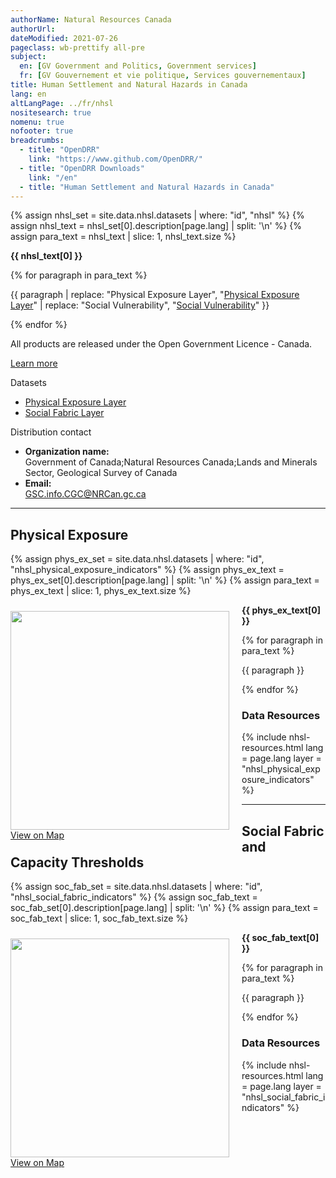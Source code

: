 ```yaml
---
authorName: Natural Resources Canada
authorUrl:
dateModified: 2021-07-26
pageclass: wb-prettify all-pre
subject:
  en: [GV Government and Politics, Government services]
  fr: [GV Gouvernement et vie politique, Services gouvernementaux]
title: Human Settlement and Natural Hazards in Canada
lang: en
altLangPage: ../fr/nhsl
nositesearch: true
nomenu: true
nofooter: true
breadcrumbs:
  - title: "OpenDRR"
    link: "https://www.github.com/OpenDRR/"
  - title: "OpenDRR Downloads"
    link: "/en"
  - title: "Human Settlement and Natural Hazards in Canada"
---
```

<link href='../assets/css/app.css' rel='stylesheet'/>

{% assign nhsl_set = site.data.nhsl.datasets | where: "id", "nhsl" %}
{% assign nhsl_text = nhsl_set[0].description[page.lang] | split: '\n' %}
{% assign para_text = nhsl_text | slice: 1, nhsl_text.size %}

<p><strong>{{ nhsl_text[0] }}</strong></p>
<div class="row">
  <div class="col-md-8">
    {% for paragraph in para_text %}
      <p>{{ paragraph | replace: "Physical Exposure Layer", "<a href='#physical_exposure'>Physical Exposure Layer</a>" | replace: "Social Vulnerability", "<a href='#social_fabric'>Social Vulnerability</a>" }}</p>
    {% endfor %}
    <!-- <p style="text-align:justify;">The <a href='#risk_dynamics'>Risk Dynamics Layer</a> utilizes information on population growth and land use change since 1975 to evaluate how evolving patterns of urbanization are contributing to escalating profiles of natural risk over time across Canada.</p> -->
    <section class="jumbotron">
      <p>All products are released under the Open Government Licence - Canada.</p>
      <p><a href="https://open.canada.ca/en/open-government-licence-canada" class="btn btn-info btn-lg" role="button">Learn more</a></p>
    </section>
  </div>
  <div class="col-md-4">
    <div class="panel panel-primary mrgn-tp-sm">
      <div class="panel-heading">
        <div class="panel-title">Datasets</div>
      </div>
      <ul class="list-group">
        <li class="list-group-item">
          <a href='#physical_exposure'>Physical Exposure Layer</a>
        </li>
        <li class="list-group-item">
          <a href='#social_fabric'>Social Fabric Layer</a>
        </li>
      </ul>
    </div>
    <div class="panel panel-primary">
      <div class="panel-heading">
        <div class="panel-title">Distribution contact</div>
      </div>
      <ul class="list-group">
        <li class="list-group-item">
          <b>Organization name:</b><br>
          Government of Canada;Natural Resources Canada;Lands and Minerals Sector, Geological Survey of Canada
        </li>
        <li class="list-group-item">
          <b>Email:</b><br>
          <a href="mailto:GSC.info.CGC@NRCan.gc.ca">GSC.info.CGC@NRCan.gc.ca</a>
        </li>
      </ul>
    </div>
  </div>
</div>

<hr>

<a name="physical_exposure"></a>

## Physical Exposure

{% assign phys_ex_set = site.data.nhsl.datasets | where: "id", "nhsl_physical_exposure_indicators" %}
{% assign phys_ex_text = phys_ex_set[0].description[page.lang] | split: '\n' %}
{% assign para_text = phys_ex_text | slice: 1, phys_ex_text.size %}

<p>
  <div class="card" style="float:left;margin:10px 20px 0px 0px;">
    <img src="../assets/img/nhsl_physical_exposure.png" width="350" class="img-rounded img-responsive"/>
    <div class="card-body">
      <a href="nhsl_physical_exposure_map.html" class="btn btn-primary btn-lg btn-block mrgn-tp-sm" role="button"> View on Map </a>
    </div>
  </div>
  <strong>{{ phys_ex_text[0] }}</strong></p>

{% for paragraph in para_text %}
  <p>{{ paragraph }}</p>
{% endfor %}

### Data Resources

<div id="nhsl_physical_exposure_indicators">
  {% include nhsl-resources.html lang = page.lang layer = "nhsl_physical_exposure_indicators" %}
</div>

<hr>

<a name="social_fabric"></a>

## Social Fabric and Capacity Thresholds

{% assign soc_fab_set = site.data.nhsl.datasets | where: "id", "nhsl_social_fabric_indicators" %}
{% assign soc_fab_text = soc_fab_set[0].description[page.lang] | split: '\n' %}
{% assign para_text = soc_fab_text | slice: 1, soc_fab_text.size %}

<p>
  <div class="card" style="float:left;margin:10px 20px 0px 0px;">
    <img src="../assets/img/nhsl_social_fabric.png" width="350" class="img-rounded img-responsive"/>
    <div class="card-body">
      <a href="nhsl_social_fabric_map.html" class="btn btn-primary btn-lg btn-block mrgn-tp-sm" role="button"> View on Map </a>
    </div>
  </div>
  <strong>{{ soc_fab_text[0] }}</strong>
</p>

{% for paragraph in para_text %}
  <p>{{ paragraph }}</p>
{% endfor %}

### Data Resources

<div id="nhsl_social_fabric_indicators">
  {% include nhsl-resources.html lang = page.lang layer = "nhsl_social_fabric_indicators" %}
</div>

<script src="https://code.jquery.com/jquery-1.12.2.min.js"
        integrity="sha256-lZFHibXzMHo3GGeehn1hudTAP3Sc0uKXBXAzHX1sjtk=" crossorigin="anonymous"></script>

<script src="../assets/script.js"></script>
